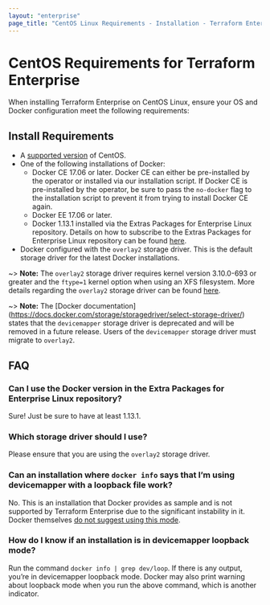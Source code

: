 ```yaml
---
layout: "enterprise"
page_title: "CentOS Linux Requirements - Installation - Terraform Enterprise"
---
```


# CentOS Requirements for Terraform Enterprise

When installing Terraform Enterprise on CentOS Linux, ensure your OS and Docker configuration meet the following requirements:

## Install Requirements

* A [supported version](/docs/enterprise/before-installing/index.html#operating-system-requirements) of CentOS.
* One of the following installations of Docker:
  * Docker CE 17.06 or later. Docker CE can either be pre-installed by the operator or installed via our installation script. If Docker CE is pre-installed by the operator, be sure to pass the `no-docker` flag to the installation script to prevent it from trying to install Docker CE again.
  * Docker EE 17.06 or later.
  * Docker 1.13.1 installed via the Extras Packages for Enterprise Linux repository. Details on how to subscribe to the Extras Packages for Enterprise Linux repository can be found [here](https://fedoraproject.org/wiki/EPEL).
* Docker configured with the `overlay2` storage driver. This is the default storage driver for the latest Docker installations.

~> **Note:** The `overlay2` storage driver requires kernel version 3.10.0-693 or greater and the `ftype=1` kernel option when using an XFS filesystem. More details regarding the `overlay2` storage driver can be found [here](https://docs.docker.com/storage/storagedriver/overlayfs-driver/).

~> **Note:** The [Docker documentation] (https://docs.docker.com/storage/storagedriver/select-storage-driver/) states that the `devicemapper` storage driver is deprecated and will be removed in a future release. Users of the `devicemapper` storage driver must migrate to `overlay2`.

## FAQ

### Can I use the Docker version in the Extra Packages for Enterprise Linux repository?

Sure! Just be sure to have at least 1.13.1.

### Which storage driver should I use?

Please ensure that you are using the `overlay2` storage driver.

### Can an installation where `docker info` says that I’m using devicemapper with a loopback file work?

No. This is an installation that Docker provides as sample and is not supported by Terraform Enterprise due to the significant instability in it. Docker themselves [do not suggest using this mode](https://docs.docker.com/storage/storagedriver/device-mapper-driver/#configure-loop-lvm-mode-for-testing).

### How do I know if an installation is in devicemapper loopback mode?

Run the command `docker info | grep dev/loop`. If there is any output, you’re in devicemapper loopback mode. Docker may also print warning about loopback mode when you run the above command, which is another indicator.
